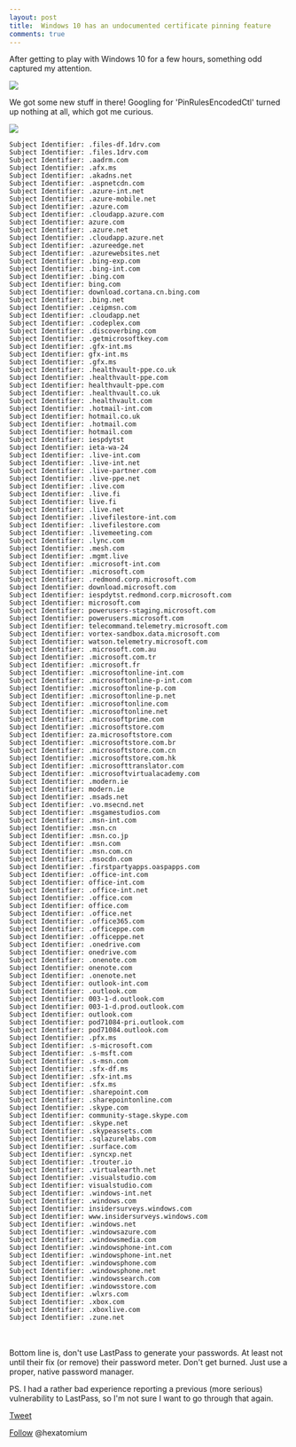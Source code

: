 ```yaml
---
layout: post
title:  Windows 10 has an undocumented certificate pinning feature 
comments: true
---
```

 
After getting to play with Windows 10 for a few hours, something odd captured my attention.
  
<img src=http://i.imgur.com/7MJQmGV.png>

We got some new stuff in there! Googling for 'PinRulesEncodedCtl' turned up nothing at all, which got me curious.

<img src=https://i.imgur.com/wPoEsha.png>
   
    Subject Identifier: .files-df.1drv.com
    Subject Identifier: .files.1drv.com
    Subject Identifier: .aadrm.com
    Subject Identifier: .afx.ms
    Subject Identifier: .akadns.net
    Subject Identifier: .aspnetcdn.com
    Subject Identifier: .azure-int.net
    Subject Identifier: .azure-mobile.net
    Subject Identifier: .azure.com
    Subject Identifier: .cloudapp.azure.com
    Subject Identifier: azure.com
    Subject Identifier: .azure.net
    Subject Identifier: .cloudapp.azure.net
    Subject Identifier: .azureedge.net
    Subject Identifier: .azurewebsites.net
    Subject Identifier: .bing-exp.com
    Subject Identifier: .bing-int.com
    Subject Identifier: .bing.com
    Subject Identifier: bing.com
    Subject Identifier: download.cortana.cn.bing.com
    Subject Identifier: .bing.net
    Subject Identifier: .ceipmsn.com
    Subject Identifier: .cloudapp.net
    Subject Identifier: .codeplex.com
    Subject Identifier: .discoverbing.com
    Subject Identifier: .getmicrosoftkey.com
    Subject Identifier: .gfx-int.ms
    Subject Identifier: gfx-int.ms
    Subject Identifier: .gfx.ms
    Subject Identifier: .healthvault-ppe.co.uk
    Subject Identifier: .healthvault-ppe.com
    Subject Identifier: healthvault-ppe.com
    Subject Identifier: .healthvault.co.uk
    Subject Identifier: .healthvault.com
    Subject Identifier: .hotmail-int.com
    Subject Identifier: hotmail.co.uk
    Subject Identifier: .hotmail.com
    Subject Identifier: hotmail.com
    Subject Identifier: iespdytst
    Subject Identifier: ieta-wa-24
    Subject Identifier: .live-int.com
    Subject Identifier: .live-int.net
    Subject Identifier: .live-partner.com
    Subject Identifier: .live-ppe.net
    Subject Identifier: .live.com
    Subject Identifier: .live.fi
    Subject Identifier: live.fi
    Subject Identifier: .live.net
    Subject Identifier: .livefilestore-int.com
    Subject Identifier: .livefilestore.com
    Subject Identifier: .livemeeting.com
    Subject Identifier: .lync.com
    Subject Identifier: .mesh.com
    Subject Identifier: .mgmt.live
    Subject Identifier: .microsoft-int.com
    Subject Identifier: .microsoft.com
    Subject Identifier: .redmond.corp.microsoft.com
    Subject Identifier: download.microsoft.com
    Subject Identifier: iespdytst.redmond.corp.microsoft.com
    Subject Identifier: microsoft.com
    Subject Identifier: powerusers-staging.microsoft.com
    Subject Identifier: powerusers.microsoft.com
    Subject Identifier: telecommand.telemetry.microsoft.com
    Subject Identifier: vortex-sandbox.data.microsoft.com
    Subject Identifier: watson.telemetry.microsoft.com
    Subject Identifier: .microsoft.com.au
    Subject Identifier: .microsoft.com.tr
    Subject Identifier: .microsoft.fr
    Subject Identifier: .microsoftonline-int.com
    Subject Identifier: .microsoftonline-p-int.com
    Subject Identifier: .microsoftonline-p.com
    Subject Identifier: .microsoftonline-p.net
    Subject Identifier: .microsoftonline.com
    Subject Identifier: .microsoftonline.net
    Subject Identifier: .microsoftprime.com
    Subject Identifier: .microsoftstore.com
    Subject Identifier: za.microsoftstore.com
    Subject Identifier: .microsoftstore.com.br
    Subject Identifier: .microsoftstore.com.cn
    Subject Identifier: .microsoftstore.com.hk
    Subject Identifier: .microsofttranslator.com
    Subject Identifier: .microsoftvirtualacademy.com
    Subject Identifier: .modern.ie
    Subject Identifier: modern.ie
    Subject Identifier: .msads.net
    Subject Identifier: .vo.msecnd.net
    Subject Identifier: .msgamestudios.com
    Subject Identifier: .msn-int.com
    Subject Identifier: .msn.cn
    Subject Identifier: .msn.co.jp
    Subject Identifier: .msn.com
    Subject Identifier: .msn.com.cn
    Subject Identifier: .msocdn.com
    Subject Identifier: .firstpartyapps.oaspapps.com
    Subject Identifier: .office-int.com
    Subject Identifier: office-int.com
    Subject Identifier: .office-int.net
    Subject Identifier: .office.com
    Subject Identifier: office.com
    Subject Identifier: .office.net
    Subject Identifier: .office365.com
    Subject Identifier: .officeppe.com
    Subject Identifier: .officeppe.net
    Subject Identifier: .onedrive.com
    Subject Identifier: onedrive.com
    Subject Identifier: .onenote.com
    Subject Identifier: onenote.com
    Subject Identifier: .onenote.net
    Subject Identifier: outlook-int.com
    Subject Identifier: .outlook.com
    Subject Identifier: 003-1-d.outlook.com
    Subject Identifier: 003-1-d.prod.outlook.com
    Subject Identifier: outlook.com
    Subject Identifier: pod71084-pri.outlook.com
    Subject Identifier: pod71084.outlook.com
    Subject Identifier: .pfx.ms
    Subject Identifier: .s-microsoft.com
    Subject Identifier: .s-msft.com
    Subject Identifier: .s-msn.com
    Subject Identifier: .sfx-df.ms
    Subject Identifier: .sfx-int.ms
    Subject Identifier: .sfx.ms
    Subject Identifier: .sharepoint.com
    Subject Identifier: .sharepointonline.com
    Subject Identifier: .skype.com
    Subject Identifier: community-stage.skype.com
    Subject Identifier: .skype.net
    Subject Identifier: .skypeassets.com
    Subject Identifier: .sqlazurelabs.com
    Subject Identifier: .surface.com
    Subject Identifier: .syncxp.net
    Subject Identifier: .trouter.io
    Subject Identifier: .virtualearth.net
    Subject Identifier: .visualstudio.com
    Subject Identifier: visualstudio.com
    Subject Identifier: .windows-int.net
    Subject Identifier: .windows.com
    Subject Identifier: insidersurveys.windows.com
    Subject Identifier: www.insidersurveys.windows.com
    Subject Identifier: .windows.net
    Subject Identifier: .windowsazure.com
    Subject Identifier: .windowsmedia.com
    Subject Identifier: .windowsphone-int.com
    Subject Identifier: .windowsphone-int.net
    Subject Identifier: .windowsphone.com
    Subject Identifier: .windowsphone.net
    Subject Identifier: .windowssearch.com
    Subject Identifier: .windowsstore.com
    Subject Identifier: .wlxrs.com
    Subject Identifier: .xbox.com
    Subject Identifier: .xboxlive.com
    Subject Identifier: .zune.net

  <BR><BR>
 Bottom line is,  don't use LastPass to generate your passwords. At least not until their fix (or remove) their password meter.
 Don't get burned. Just use a proper, native password manager.
 
 PS. I had a rather bad experience reporting a previous (more serious) vulnerability to LastPass, so I'm not sure I want to go through that again.

<a href="http://twitter.com/share" class="twitter-share-button" 
data-url="http://hexatomium.github.io//2016/09/05/lastpass-password-meter-broken/" data-text="Don't use LastPass to generate your passwords"  data-count="horizontal">Tweet</a>
<script type="text/javascript" src="http://platform.twitter.com/widgets.js"></script>

<A href=https://twitter.com/hexatomium>Follow</A> @hexatomium

